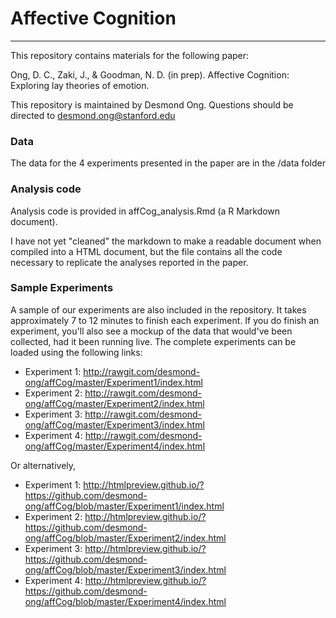 # Affective Cognition
-----

This repository contains materials for the following paper:

Ong, D. C., Zaki, J., & Goodman, N. D. (in prep). Affective Cognition: Exploring lay theories of emotion.

This repository is maintained by Desmond Ong. Questions should be directed to desmond.ong@stanford.edu

### Data

The data for the 4 experiments presented in the paper are in the /data folder

### Analysis code

Analysis code is provided in affCog_analysis.Rmd (a R Markdown document). 

I have not yet "cleaned" the markdown to make a readable document when compiled into a HTML document, but the file contains all the code necessary to replicate the analyses reported in the paper.

### Sample Experiments

A sample of our experiments are also included in the repository. It takes approximately 7 to 12 minutes to finish each experiment. If you do finish an experiment, you'll also see a mockup of the data that would've been collected, had it been running live. The complete experiments can be loaded using the following links:

- Experiment 1: http://rawgit.com/desmond-ong/affCog/master/Experiment1/index.html
- Experiment 2: http://rawgit.com/desmond-ong/affCog/master/Experiment2/index.html
- Experiment 3: http://rawgit.com/desmond-ong/affCog/master/Experiment3/index.html
- Experiment 4: http://rawgit.com/desmond-ong/affCog/master/Experiment4/index.html


Or alternatively, 

- Experiment 1: http://htmlpreview.github.io/?https://github.com/desmond-ong/affCog/blob/master/Experiment1/index.html
- Experiment 2: http://htmlpreview.github.io/?https://github.com/desmond-ong/affCog/blob/master/Experiment2/index.html
- Experiment 3: http://htmlpreview.github.io/?https://github.com/desmond-ong/affCog/blob/master/Experiment3/index.html
- Experiment 4: http://htmlpreview.github.io/?https://github.com/desmond-ong/affCog/blob/master/Experiment4/index.html






